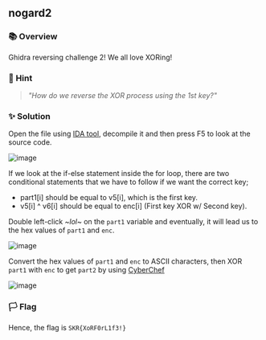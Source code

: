 ## nogard2

### 📚 Overview

Ghidra reversing challenge 2!
We all love XORing!

### 🤔 Hint 

> _"How do we reverse the XOR process using the 1st key?"_

### ✨ Solution

Open the file using [IDA tool](https://hex-rays.com/ida-free/), decompile it and then press F5 to look at the source code.

![image](https://github.com/rydzze/CTF_Write-up/assets/86187059/b1a8a21a-aee9-4617-8b80-a69da0f57494)

If we look at the if-else statement inside the for loop, there are two conditional statements that we have to follow if we want the correct key;
- part1[i] should be equal to v5[i], which is the first key.
- v5[i] ^ v6[i] should be equal to enc[i] (First key XOR w/ Second key).

Double left-click _~lol~_ on the `part1` variable and eventually, it will lead us to the hex values of `part1` and `enc`.

![image](https://github.com/rydzze/CTF_Write-up/assets/86187059/89355f9b-0b2a-4677-85cb-1adc449acfcb)

Convert the hex values of `part1` and `enc` to ASCII characters, then XOR `part1` with `enc` to get `part2` by using [CyberChef](https://gchq.github.io/CyberChef/#recipe=XOR(%7B'option':'UTF8','string':''%7D,'Standard',false))

![image](https://github.com/rydzze/CTF_Write-up/assets/86187059/b382f64a-e66f-4307-9f53-e095b72ebc97)

### 🏳️ Flag

Hence, the flag is `SKR{XoRF0rL1f3!}` 
